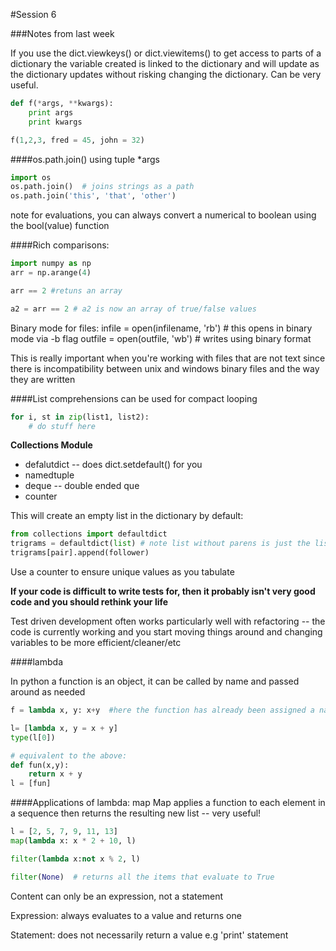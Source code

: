 #Session 6

###Notes from last week

If you use the dict.viewkeys() or dict.viewitems() to get access to parts of a dictionary the variable created is linked to the dictionary and will update as the dictionary updates without risking changing the dictionary.  Can be very useful.

```python
def f(*args, **kwargs):
    print args
    print kwargs

f(1,2,3, fred = 45, john = 32)
```

####os.path.join() using tuple *args
```python
import os
os.path.join()  # joins strings as a path
os.path.join('this', 'that', 'other')

```

note for evaluations, you can always convert a numerical to boolean using the bool(value) function

####Rich comparisons:

```python
import numpy as np
arr = np.arange(4)

arr == 2 #retuns an array

a2 = arr == 2 # a2 is now an array of true/false values
```

Binary mode for files:
    infile = open(infilename, 'rb')  # this opens in binary mode via -b flag
    outfile = open(outfile, 'wb')   # writes using binary format

This is really important when you're working with files that are not text since there is incompatibility between unix and windows binary files and the way they are written

####List comprehensions can be used for compact looping

```python
for i, st in zip(list1, list2):
    # do stuff here
```

**Collections Module**

+ defalutdict -- does dict.setdefault() for you
+ namedtuple
+ deque -- double ended que
+ counter

This will create an empty list in the dictionary by default:

```python
from collections import defaultdict
trigrams = defaultdict(list) # note list without parens is just the list object
trigrams[pair].append(follower)
```

Use a counter to ensure unique values as you tabulate

__If your code is difficult to write tests for, then it probably isn't very good code and you should rethink your life__

Test driven development often works particularly well with refactoring -- the code is currently working and you start moving things around and changing variables to be more efficient/cleaner/etc

####lambda

In python a function is an object, it can be called by name and passed around as needed

```python
f = lambda x, y: x+y  #here the function has already been assigned a name: f

l= [lambda x, y = x + y]
type(l[0])

# equivalent to the above:
def fun(x,y):
    return x + y
l = [fun]
```

####Applications of lambda: map
Map applies a function to each element in a sequence then returns the resulting new list -- very useful!

```python
l = [2, 5, 7, 9, 11, 13]
map(lambda x: x * 2 + 10, l)

filter(lambda x:not x % 2, l)

filter(None)  # returns all the items that evaluate to True
```

Content can only be an expression, not a statement

Expression: always evaluates to a value and returns one

Statement: does not necessarily return a value e.g 'print' statement


